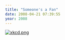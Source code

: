 ```yaml
---
title: "Someone's a Fan"
date: 2008-04-21 07:39:55
year: 2008
---
```

<a href="http://xkcd.com/413/" title="Someone's a Fan"><img src="{{'/files/2008/04/xkcd.png' | relative_url}}" alt="xkcd.png" border="0" /></a>
